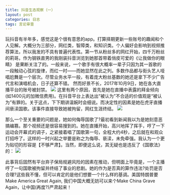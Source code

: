 ```yaml
---
title: 抖音生态观察（一）
layout: post
categories: 日志
tags: 言论审查
---
```

玩抖音有半年多，感觉这是个很有意思的app。打算择期更新一些账号的趣闻和个人见解。大概分为三部分，网红类，智障类，和知识类。个人偏好会影响到视频推荐算法，所以我发的不具有普遍代表性。第一节从粉丝多的网红开始，四千万粉丝的莉哥。作为钢铁直男的我刚装抖音浏览到她那首带着俏皮可爱的《让我做你的眼睛》 是果断关注了的。一般来说，一个歌手有很大概率一辈子只因为其一首歌的一段触动心弦的旋律，而红一时——而她显然在此之列。多数作品都与街头艺人哑唱尬舞是一个层次。尽管业务水平一般，有着庞大粉丝基数的她还是拿下不少广告代言和演唱机会，日子还算不错。
然而好景不长，2017年10月9日，她在各大直播平台的账号被封禁。
![](https://nullrecurrent.github.io//image/22.png)
这里有两个原因，首先是她在直播中表露的拜金倾向(如1400元的加微信费用)。在抖音平台上表达出“被认为”不合适的价值观是“被认为”有罪的。关于这点，下下期讲温婉时会细说。而决定性的因素是她在虎牙直播间亵渎国歌。该事件直接导致她被拘留，网红生涯终结。
![](https://nullrecurrent.github.io//image/21.png)

那么一个至关重要的问题是，她如何侮辱国歌了?最初看到新闻我以为是她刻意恶搞编篡。那个视频还是很容易搜到的。她在直播开始，高兴地挥了挥手，哼了一下运动会开幕式的调子，之紧接着唱了国歌第一句，全程大约4秒，之后就在和观众打招呼了。这样的一时兴起之举要是称之为侮辱、亵渎，未免牵强。我认为一个更为贴切的形容是【不够严肃】。当然，即便这么说，其无疑也是违反了《国歌法》的：
![](https://nullrecurrent.github.io//image/23.png)

此事背后固然有平台弃子保局规避风险的因素在推动，但明面上毕竟是，一个主播哼了一句国歌被拘留并终结了事业的悲剧。她的作为是否真的算作违法?处罚是否合理?这些我不懂，但可以肯定的是他们想要一个什么样的基调。美国特朗普要Make America Great Again, 我们中国大概无妨可以来个Make China Grave Again，让中国(再度?)严肃起来！
